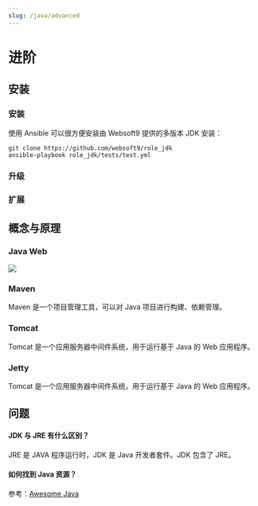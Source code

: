 ```yaml
---
slug: /java/advanced
---
```


# 进阶

## 安装

### 安装

使用 Ansible 可以很方便安装由 Websoft9 提供的多版本 JDK 安装：  

```
git clone https://github.com/websoft9/role_jdk
ansible-playbook role_jdk/tests/test.yml
```

### 升级

### 扩展

## 概念与原理

### Java Web

![](https://libs.websoft9.com/Websoft9/DocsPicture/zh/java/java-jvmweb-websoft9.png)

### Maven

Maven 是一个项目管理工具，可以对 Java 项目进行构建、依赖管理。

### Tomcat

Tomcat 是一个应用服务器中间件系统，用于运行基于 Java 的 Web 应用程序。

### Jetty 

Tomcat 是一个应用服务器中间件系统，用于运行基于 Java 的 Web 应用程序。

## 问题

#### JDK 与 JRE 有什么区别？

JRE 是 JAVA 程序运行时，JDK 是 Java 开发者套件。JDK 包含了 JRE。

#### 如何找到 Java 资源？

参考：[Awesome Java](https://github.com/akullpp/awesome-java)
